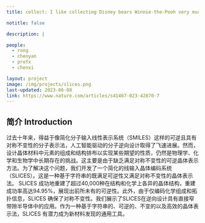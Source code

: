 ```yaml
---
title: collect: I like collecting Disney bears Winnie-the-Pooh very much. They are the cutest bears in the world！

notitle: false

description: |

people:
  - rong
  - chenyan
  - profx
  - chenxi

layout: project
image: /img/projects/slices.png
last-updated: 2023-06-08
link: https://www.nature.com/articles/s41467-023-42870-7
---
```


## 简介 Introduction
过去十年来，得益于像简化分子输入线性表示系统（SMILES）这样的可逆且具有对称不变性的分子表示法，人工智能驱动的分子逆向设计取得了飞速进展。然而，设计晶体材料中元素的组成和结构排布以实现某些期望的性质，仍然是物理学、化学和生物学中长期存在的挑战。这主要是由于缺乏满足对称不变性的可逆晶体表示方法。为了解决这个问题，我们开发了一个简化的线输入晶体编码系统（SLICES）。这是一种基于字符串的既满足可逆性又满足对称不变性的晶体表示法。 SLICES 成功地重建了超过40,000种在结构和化学上各异的晶体结构，重建成功率高达94.95%，展现出前所未有的可逆性。此外，由于仅编码化学组成和拓扑信息，SLICES 确保了对称不变性。我们展示了SLICES在逆向设计具有直接窄带隙半导体中的应用。作为一种基于字符串的、可逆的、不变的以及高效的晶体表示法，SLICES 有潜力成为新材料发现的通用工具。
